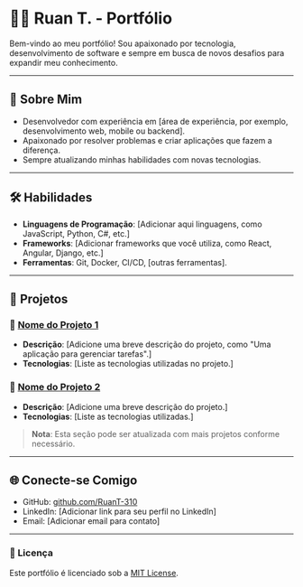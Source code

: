 # 👨‍💻 Ruan T. - Portfólio

Bem-vindo ao meu portfólio! Sou apaixonado por tecnologia, desenvolvimento de software e sempre em busca de novos desafios para expandir meu conhecimento.

---

## 🚀 Sobre Mim

- Desenvolvedor com experiência em [área de experiência, por exemplo, desenvolvimento web, mobile ou backend].
- Apaixonado por resolver problemas e criar aplicações que fazem a diferença.
- Sempre atualizando minhas habilidades com novas tecnologias.

---

## 🛠️ Habilidades

- **Linguagens de Programação**: [Adicionar aqui linguagens, como JavaScript, Python, C#, etc.]
- **Frameworks**: [Adicionar frameworks que você utiliza, como React, Angular, Django, etc.]
- **Ferramentas**: Git, Docker, CI/CD, [outras ferramentas].

---

## 📂 Projetos

### 🌟 [Nome do Projeto 1](https://github.com/RuanT-310/nomedoprojeto1)
- **Descrição**: [Adicione uma breve descrição do projeto, como "Uma aplicação para gerenciar tarefas".]
- **Tecnologias**: [Liste as tecnologias utilizadas no projeto.]

### 🌟 [Nome do Projeto 2](https://github.com/RuanT-310/nomedoprojeto2)
- **Descrição**: [Adicione uma breve descrição do projeto.]
- **Tecnologias**: [Liste as tecnologias utilizadas.]

> **Nota**: Esta seção pode ser atualizada com mais projetos conforme necessário.

---

## 🌐 Conecte-se Comigo

- GitHub: [github.com/RuanT-310](https://github.com/RuanT-310)
- LinkedIn: [Adicionar link para seu perfil no LinkedIn]
- Email: [Adicionar email para contato]

---

### 📜 Licença
Este portfólio é licenciado sob a [MIT License](LICENSE).
